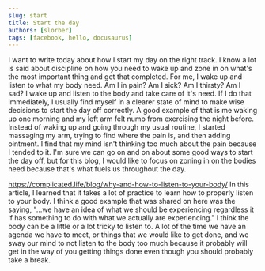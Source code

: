 ```yaml
---
slug: start
title: Start the day
authors: [slorber]
tags: [facebook, hello, docusaurus]
---
```


I want to write today about how I start my day on the right track. I know a lot is said about discipline on how you need to wake up and zone in on what's the most important thing and get that completed. For me, I wake up and listen to what my body need. Am I in pain? Am I sick? Am I thirsty? Am I sad? I wake up and listen to the body and take care of it's need. If I do that immediately, I usually find myself in a clearer state of mind to make wise decisions to start the day off correctly. A good example of that is me waking up one morning and my left arm felt numb from exercising the night before. Instead of waking up and going through my usual routine, I started massaging my arm, trying to find where the pain is, and then adding ointment. I find that my mind isn't thinking too much about the pain because I tended to it. I'm sure we can go on and on about some good ways to start the day off, but for this blog, I would like to focus on zoning in on the bodies need because that's what fuels us throughout the day. 

https://complicated.life/blog/why-and-how-to-listen-to-your-body/
In this article, I learned that it takes a lot of practice to learn how to properly listen to your body. I think a good example that was shared on here was the saying, "...we have an idea of what we should be experiencing regardless it if has something to do with what we actually are experiencing." I think the body can be a little or a lot tricky to listen to. A lot of the time we have an agenda we have to meet, or things that we would like to get done, and we sway our mind to not listen to the body too much because it probably will get in the way of you getting things done even though you should probably take a break. 

